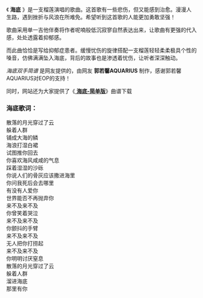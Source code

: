 

《 **海底** 》是一支榴莲演唱的歌曲。这首歌有一些悲伤，但又能感到治愈。漫漫人生路，遇到挫折与风浪在所难免。希望听到这首歌的人能更加勇敢坚强！

歌曲采用单一吉他伴奏将作者呢喃般低沉寂寥自然表达出来，让歌曲有更强的代入感，处处透露着抑郁感。

而此曲恰恰是写给抑郁症患者。缓慢忧伤的旋律搭配一支榴莲轻轻柔柔极具个性的嗓音，仿佛满满坠入海底，背后的故事也是渗透着忧伤，让听者深深触动。

_海底双手简谱_ 是网友提供的，由网友 **郭若馨AQUARIUS** 制作，感谢郭若馨AQUARIUS对EOP的支持！

同时，网站还为大家提供了《[ **海底-简单版**](Music-11604-海底-你喜欢海风咸咸的气息踩着湿湿的沙砾-抖音热歌.html "海底-
简单版")》曲谱下载

### 海底歌词：

散落的月光穿过了云  
躲着人群  
铺成大海的鳞  
海浪打湿白裙  
试图推你回去  
你喜欢海风咸咸的气息  
踩着湿湿的沙砾  
你说人们的骨灰应该撒进海里  
你问我死后会去哪里  
有没有人爱你  
世界能否不再抛弃你  
来不及来不及  
你曾笑着哭泣  
来不及来不及  
你颤抖的手臂  
来不及来不及  
无人把你打捞起  
来不及来不及  
你明明讨厌窒息  
散落的月光穿过了云  
躲着人群  
溜进海底  
那里有你

